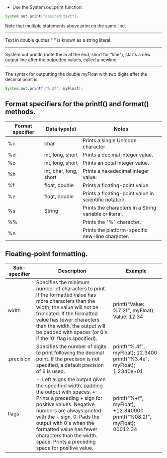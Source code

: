 - Use the System.out.print function:
```java
System.out.print("desired text");
```

Note that multiple statements above print on the same line.

---

Text in double quotes " " is known as a string literal. 

---

System.out.println (note the ln at the end, short for "line"), starts a new output line after the outputted values, called a newline.

---

The syntax for outputting the double myFloat with two digits after the decimal point is
```java
System.out.printf("%.2f", myFloat);
```

## Format specifiers for the printf() and format() methods.

| Format specifier | Data type(s)|	Notes |
| ----- | ------ | -------|
| %c |	char	| Prints a single Unicode character |
| %d |	int, long, short |	Prints a decimal integer value. |
| %o |	int, long, short |	Prints an octal integer value. |
| %h |	int, char, long, short |	Prints a hexadecimal integer value. |
| %f | 	float, double |	Prints a floating-point value. |
| %e |	float, double |	Prints a floating-point value in scientific notation. |
| %s |	String | Prints the characters in a String variable or literal. |
| %% | | Prints the "%" character. |
| %n | | Prints the platform-specific new-line character. |

## Floating-point formatting.
| Sub-specifier |	Description |	Example |
| --- | --- | --- |
| width |	Specifies the minimum number of characters to print. If the formatted value has more characters than the width, the value will not be truncated. If the formatted value has fewer characters than the width, the output will be padded with spaces (or 0's if the '0' flag is specified). |	printf("Value: %7.2f", myFloat); Value:   12.34 |
| .precision |	Specifies the number of digits to print following the decimal point. If the precision is not specified, a default precision of 6 is used. |	printf("%.4f", myFloat); 12.3400 printf("%3.4e", myFloat); 1.2340e+01 |
| flags |	-: Left aligns the output given the specified width, padding the output with spaces. +: Prints a preceding + sign for positive values. Negative numbers are always printed with the - sign. 0: Pads the output with 0's when the formatted value has fewer characters than the width. space: Prints a preceding space for positive value. | printf("%+f", myFloat); +12.340000 printf("%08.2f", myFloat); 00012.34 |

